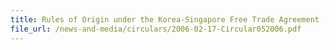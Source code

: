 ```yaml
---
title: Rules of Origin under the Korea-Singapore Free Trade Agreement (KSFTA)
file_url: /news-and-media/circulars/2006-02-17-Circular052006.pdf
---
```

